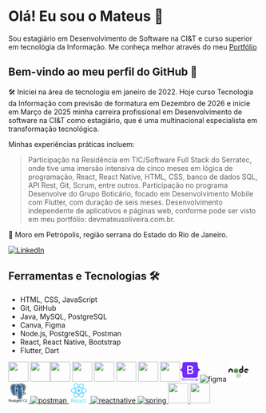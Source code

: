 # Olá! Eu sou o Mateus 👋
Sou estagiário em Desenvolvimento de Software na CI&T e curso superior em tecnológia da Informação.
Me conheça melhor através do meu [Portfólio](https://devmateusoliveira.com.br/)

## Bem-vindo ao meu perfil do GitHub 🚀

🛠️ Iniciei na área de tecnologia em janeiro de 2022. Hoje curso Tecnologia da Informação com previsão de formatura em Dezembro de 2026 e inicie em Março de 2025 minha carreira profissional em Desenvolvimento de software na CI&T como estagiário, que é uma multinacional especialista em transformação tecnológica. 

Minhas experiências práticas incluem:
> Participação na Residência em TIC/Software Full Stack do Serratec, onde tive uma imersão intensiva de cinco meses em lógica de programação, React, React Native, HTML, CSS, banco de dados SQL, API Rest, Git, Scrum, entre outros.
> Participação no programa Desenvolve do Grupo Boticário, focado em Desenvolvimento Mobile com Flutter, com duração de seis meses.
> Desenvolvimento independente de aplicativos e páginas web, conforme pode ser visto em meu portfólio: devmateusoliveira.com.br.

🏡 Moro em Petrópolis, região serrana do Estado do Rio de Janeiro.

[![LinkedIn](https://img.shields.io/badge/-LinkedIn-%230077B5?style=for-the-badge&logo=linkedin&logoColor=white)](https://www.linkedin.com/in/mateus-augusto-de-oliveira-a65a23a2/)

## Ferramentas e Tecnologias 🛠️

- HTML, CSS, JavaScript
- Git, GitHub
- Java, MySQL, PostgreSQL
- Canva, Figma
- Node.js, PostgreSQL, Postman
- React, React Native, Bootstrap
- Flutter, Dart

<img loading="lazy" src="https://cdn.jsdelivr.net/gh/devicons/devicon/icons/html5/html5-original.svg" width="40" height="40"/> <img loading="lazy" src="https://cdn.jsdelivr.net/gh/devicons/devicon/icons/css3/css3-original.svg" width="40" height="40"/><img loading="lazy" src="https://cdn.jsdelivr.net/gh/devicons/devicon/icons/javascript/javascript-original.svg" width="40" height="40"/> <img loading="lazy" src="https://cdn.jsdelivr.net/gh/devicons/devicon/icons/git/git-original.svg" width="40" height="40"/> <img loading="lazy" src="https://cdn.jsdelivr.net/gh/devicons/devicon/icons/github/github-original.svg" width="40" height="40"/> <img loading="lazy" src="https://cdn.jsdelivr.net/gh/devicons/devicon/icons/java/java-original.svg" width="40" height="40"/>  <img loading="lazy" src="https://cdn.jsdelivr.net/gh/devicons/devicon/icons/mysql/mysql-original-wordmark.svg" width="40" height="40"/> <img loading="lazy" src="https://cdn.jsdelivr.net/gh/devicons/devicon/icons/canva/canva-original.svg" width="40" height="40"/><img src="https://raw.githubusercontent.com/devicons/devicon/master/icons/bootstrap/bootstrap-plain-wordmark.svg" alt="bootstrap" width="40" height="40"/><img src="https://www.vectorlogo.zone/logos/figma/figma-icon.svg" alt="figma" width="40" height="40"/> </a> <a href="https://git-scm.com/" target="_blank" rel="noreferrer"> </a> <a href="https://nodejs.org/" target="_blank" rel="noreferrer"> <img src="https://raw.githubusercontent.com/devicons/devicon/master/icons/nodejs/nodejs-original-wordmark.svg" alt="nodejs" width="40" height="40"/> </a> <a href="https://www.photoshop.com/en" target="_blank" rel="noreferrer"> <img src="https://raw.githubusercontent.com/devicons/devicon/master/icons/postgresql/postgresql-original-wordmark.svg" alt="postgresql" width="40" height="40"/> </a> <a href="https://postman.com/" target="_blank" rel="noreferrer"> <img src="https://www.vectorlogo.zone/logos/getpostman/getpostman-icon.svg" alt="postman" width="40" height="40"/> </a> <a href="https://reactjs.org/" target="_blank" rel="noreferrer"><img src="https://raw.githubusercontent.com/devicons/devicon/master/icons/react/react-original-wordmark.svg" alt="react" width="40" height="40"/> </a> <a href="https://reactnative.dev/" target="_blank" rel="noreferrer"> <img src="https://reactnative.dev/img/header_logo.svg" alt="reactnative" width="40" height="40"/> </a> <a href="https://spring.io/" target="_blank" rel="noreferrer"> <img src="https://www.vectorlogo.zone/logos/springio/springio-icon.svg" alt="spring" width="40" height="40"/> </a> <a href="https://www.typescriptlang.org/" target="_blank" rel="noreferrer">    <img loading="lazy" src="https://cdn.jsdelivr.net/gh/devicons/devicon/icons/flutter/flutter-original.svg" width="40" height="40"/>  <img loading="lazy" src="https://cdn.jsdelivr.net/gh/devicons/devicon/icons/dart/dart-original.svg" width="40" height="40"/>

